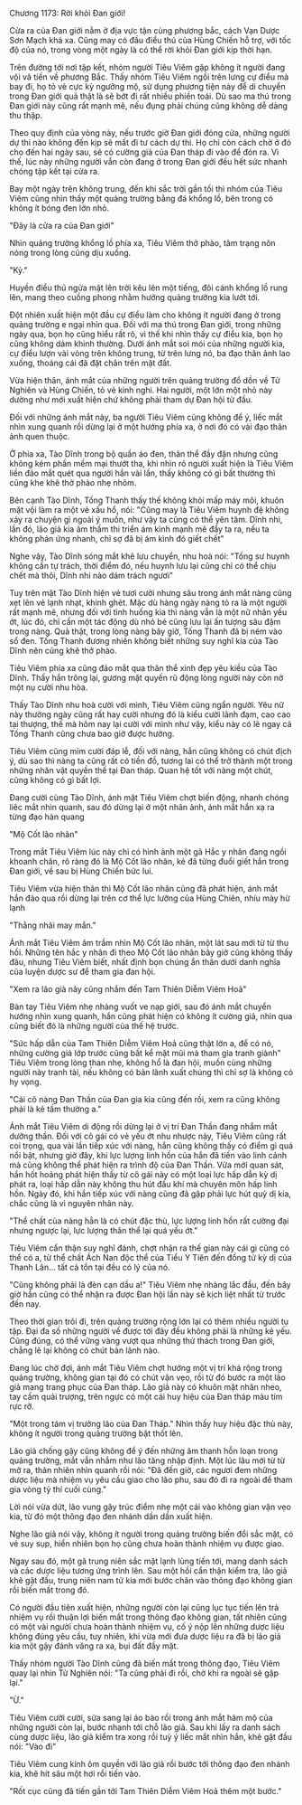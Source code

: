 




Chương 1173: Rời khỏi Đan giới!


Cửa ra của Đan giới nằm ở địa vực tận cùng phương bắc, cách Vạn Dược Sơn Mạch khá xa. Cũng may có đầu điểu thú của Hùng Chiến hỗ trợ, với tốc độ của nó, trong vòng một ngày là có thể rời khỏi Đan giới kịp thời hạn.

Trên đường tới nơi tập kết, nhóm người Tiêu Viêm gặp không ít người đang vội vã tiến về phương Bắc. Thấy nhóm Tiêu Viêm ngồi trên lưng cự điểu mà bay đi, họ tỏ vẻ cực kỳ ngưỡng mộ, sử dụng phương tiện này để di chuyển trong Đan giới quả thật là sẽ bớt đi rất nhiều phiền toái. Dù sao ma thú trong Đan giới này cũng rất mạnh mẽ, nếu đụng phải chúng cũng không dễ dàng thu thập.

Theo quy định của vòng này, nếu trước giờ Đan giới đóng cửa, những người dự thi nào không đến kịp sẽ mất đi tư cách dự thi. Họ chỉ còn cách chờ ở đó cho đến hai ngày sau, sẽ có cường giả của Đan tháp đi vào để đón ra. Vì thế, lúc này những người vẫn còn đang ở trong Đan giới đều hết sức nhanh chóng tập kết tại cửa ra.

Bay một ngày trên không trung, đến khi sắc trời gần tối thì nhóm của Tiêu Viêm cũng nhìn thấy một quảng trường bằng đá khổng lồ, bên trong có không ít bóng đen lớn nhỏ.

"Đây là cửa ra của Đan giới"

Nhìn quảng trường khổng lồ phía xa, Tiêu Viêm thở phào, tâm trạng nôn nóng trong lòng cũng dịu xuống.

"Kỷ."

Huyền điểu thú ngửa mặt lên trời kêu lên một tiếng, đôi cánh khổng lồ rung lên, mang theo cuồng phong nhằm hướng quảng trường kia lướt tới.

Đột nhiên xuất hiện một đầu cự điểu làm cho không ít người đang ở trong quảng trường e ngại nhìn qua. Đối với ma thú trong Đan giới, trong những ngày qua, bọn họ cũng hiểu rất rõ, vì thế khi nhìn thấy cự điểu kia, bọn họ cũng không dám khinh thường. Dưới ánh mắt soi mói của những người kia, cự điểu lượn vài vòng trên không trung, từ trên lưng nó, ba đạo thân ảnh lao xuống, thoáng cái đã đặt chân trên mặt đất.

Vừa hiện thân, ánh mắt của những người trên quảng trường đổ dồn về Tử Nghiên và Hùng Chiến, tỏ vẻ kinh nghi. Hai người, một lớn một nhỏ này dường như mới xuất hiện chứ không phải tham dự Đan hội từ đầu.

Đối với những ánh mắt này, ba người Tiêu Viêm cũng không để ý, liếc mắt nhìn xung quanh rồi dừng lại ở một hướng phía xa, ở nơi đó có vài đạo thân ảnh quen thuộc.

Ở phía xa, Tào Dĩnh trong bộ quần áo đen, thân thể đầy đặn nhưng cũng không kém phần mềm mại thướt tha, khi nhìn rõ người xuất hiện là Tiêu Viêm liền đảo mắt quét qua người hắn vài lần, thấy không có gì bất thường thì cũng khe khẽ thở phào nhẹ nhõm.

Bên cạnh Tào Dĩnh, Tống Thanh thấy thế không khỏi mấp máy môi, khuôn mặt vội làm ra một vẻ xấu hổ, nói: "Cũng may là Tiêu Viêm huynh đệ không xảy ra chuyện gì ngoài ý muốn, như vậy ta cũng có thể yên tâm. Dĩnh nhi, lần đó, lão giả kia âm thầm thi triển ám kình mạnh mẽ đẩy ta ra, nếu ta không phản ứng nhanh, chỉ sợ đã bị ám kình đó giết chết"

Nghe vậy, Tào Dĩnh sóng mắt khẽ lưu chuyển, nhu hoà nói: "Tống sư huynh không cần tự trách, thời điểm đó, nếu huynh lưu lại cũng chỉ có thể chịu chết mà thôi, Dĩnh nhi nào dám trách ngươi"

Tuy trên mặt Tào Dĩnh hiện vẻ tươi cười nhưng sâu trong ánh mắt nàng cũng xẹt lên vẻ lạnh nhạt, khinh ghét. Mặc dù hàng ngày nàng tỏ ra là một người rất mạnh mẽ, nhưng đối với tình huống kia thì nàng vẫn là một nữ nhân yếu ớt, lúc đó, chỉ cần một tác động dù nhỏ bé cũng lưu lại ấn tượng sâu đậm trong nàng. Quả thật, trong lòng nàng bây giờ, Tống Thanh đã bị ném vào sổ đen. Tống Thanh đương nhiên không biết những suy nghĩ kia của Tào Dĩnh nên cũng khẽ thở phào.

Tiêu Viêm phía xa cũng đảo mắt qua thân thể xinh đẹp yêu kiều của Tào Dĩnh. Thấy hắn trông lại, gương mặt quyến rũ động lòng người này còn nở một nụ cười nhu hòa.

Thấy Tào Dĩnh nhu hoà cười với mình, Tiêu Viêm cũng ngẩn người. Yêu nữ này thường ngày cũng rất hay cười nhưng đó là kiểu cười lãnh đạm, cao cao tại thượng, thế mà hôm nay lại cười với mình như vậy, kiểu này có lẽ ngay cả Tống Thanh cũng chưa bao giờ được hưởng.

Tiêu Viêm cũng mỉm cười đáp lễ, đối với nàng, hắn cũng không có chút địch ý, dù sao thì nàng ta cũng rất có tiền đồ, tương lai có thể trở thành một trong những nhân vật quyền thế tại Đan tháp. Quan hệ tốt với nàng một chút, cũng không có gì bất lợi.

Đang cười cùng Tào Dĩnh, ánh mặt Tiêu Viêm chợt biến động, nhanh chóng liêc mắt nhìn quanh, sau đó dừng lại ở một nhân ảnh, ánh mắt hắn xạ ra từng đạo hàn quang

"Mộ Cốt lão nhân"

Trong mắt Tiêu Viêm lúc này chỉ có hình ảnh một gã Hắc y nhân đang ngồi khoanh chân, rõ ràng đó là Mộ Cốt lão nhân, kẻ đã từng đuổi giết hắn trong Đan giới, về sau bị Hùng Chiến bức lui.

Tiêu Viêm vừa hiện thân thì Mộ Cốt lão nhân cũng đã phát hiện, ánh mắt hắn đảo qua rồi dừng lại trên cơ thể lực lưỡng của Hùng Chiên, nhíu mày hừ lạnh

"Thằng nhãi may mắn."

Ánh mắt Tiêu Viêm âm trầm nhìn Mộ Cốt lão nhân, một lát sau mới từ từ thu hồi. Những tên hắc y nhân đi theo Mộ Cốt lão nhân bây giờ cũng không thấy đâu, nhưng Tiêu Viêm biết, nhất định bọn chúng ẩn thân dưới danh nghĩa của luyện dược sư để tham gia đan hội.

"Xem ra lão già nãy cũng nhắm đến Tam Thiên Diễm Viêm Hoả"

Bàn tay Tiêu Viêm nhẹ nhàng vuốt ve nạp giới, sau đó ánh mắt chuyển hướng nhìn xung quanh, hắn cũng phát hiện có không ít cường giả, nhìn qua cũng biết đó là những người của thế hệ trước.

"Sức hấp dẫn của Tam Thiên Diễm Viêm Hoả cũng thật lớn a, để có nó, những cường giả lớp trước cũng bất kể mặt mũi mà tham gia tranh giành" Tiêu Viêm trong lòng than nhẹ, không hổ là đan hội, muốn cùng những người này tranh tài, nếu không có bản lãnh xuất chúng thì chỉ sợ là không có hy vọng.

"Cái cô nàng Đan Thần của Đan gia kia cũng đến rồi, xem ra cũng không phải là kẻ tầm thường a."

Ánh mắt Tiêu Viêm di động rồi dừng lại ở vị trí Đan Thần đang nhắm mắt dưỡng thần. Đối với cô gái có vẻ yếu ớt nhu nhược này, Tiêu Viêm cũng rất coi trọng, qua vài lần tiếp xúc với nàng, hắn cũng không thấy có điểm gì quá nổi bật, nhưng giờ đây, khi lực lượng linh hồn của hắn đã tiến vào linh cảnh mà cũng không thể phát hiện ra trình độ của Đan Thần. Vừa mới quan sát, hắn hốt hoảng phát hiện thấy từ cô gái này có một loại lực hấp dẫn kỳ dị phát ra, loại hấp dẫn này không thu hút đấu khí mà chuyên môn hấp linh hồn. Ngày đó, khi hắn tiếp xúc với nàng cũng đã gặp phải lực hút quỷ dị kia, chắc cũng là vì nguyên nhân này.

"Thể chất của nàng hẳn là có chút đặc thù, lực lượng linh hồn rất cường đại nhưng ngược lại, lực lượng thân thể lại quá yếu ớt."

Tiêu Viêm cẩn thận suy nghĩ đánh, chợt nhận ra thế gian này cái gì cũng có thể có a, từ thể chất Ách Nan độc thể của Tiểu Y Tiên đến đồng tử kỳ dị của Thanh Lân… tất cả tồn tại đều có lý của nó.

"Cũng không phải là đèn cạn dầu a!" Tiêu Viêm nhẹ nhàng lắc đầu, đến bây giờ hắn cũng có thể nhận ra được Đan hội lần này sẽ kịch liệt nhất từ trước đến nay.

Theo thời gian trôi đi, trên quảng trường rộng lớn lại có thêm nhiều người tụ tập. Đại đa số những người về được tới đây đều không phải là những kẻ yếu. Cũng đúng, có thể vững vàng vượt qua những thử thách trong Đan giới, chẳng lẽ lại không có chút bản lãnh nào.

Đang lúc chờ đợi, ánh mắt Tiêu Viêm chợt hướng một vị trí khá rộng trong quảng trường, không gian tại đó có chút vặn vẹo, rồi từ đó bước ra một lão giả mang trang phục của Đan tháp. Lão giả này có khuôn mặt nhăn nheo, tay cầm quải trượng, trên ngực có một cái huy hiệu của Đan tháp màu tím rực rỡ.

"Một trong tám vị trưởng lão của Đan Tháp." Nhìn thấy huy hiệu đặc thù này, không ít người trong quảng trường bật thốt lên.

Lão giả chống gậy cũng không để ý đến những âm thanh hỗn loạn trong quảng trường, mắt vẫn nhắm như lão tăng nhập định. Một lúc lâu mới từ từ mở ra, thản nhiên nhìn quanh rồi nói: "Đã đến giờ, các ngươi đem những dược liệu mà nhiệm vụ yêu cầu giao cho lão phu, sau đó đi ra ngoài để tham gia vòng tỷ thí cuối cùng."

Lời nói vừa dứt, lão vung gậy trúc điểm nhẹ một cái vào không gian vặn vẹo kia, từ đó một thông đạo đen nhánh dần dần xuất hiện.

Nghe lão giả nói vậy, không ít người trong quảng trường biến đổi sắc mặt, có vẻ suy sụp, hiển nhiên bọn họ cũng chưa hoàn thành nhiệm vụ được giao.

Ngay sau đó, một gã trung niên sắc mặt lạnh lùng tiến tới, mang danh sách và các dược liệu tương ứng trình lên. Sau một hồi cẩn thận kiểm tra, lão giả khẽ gật đầu, trung niên nam tử kia mới bước chân vào thông đạo không gian rồi biến mất trong đó.

Có người đầu tiên xuất hiện, những người còn lại cũng lục tục tiến lên trả nhiệm vụ rồi thuận lợi biến mất trong thông đạo không gian, tất nhiên cũng có một vài người chưa hoàn thành nhiệm vụ, cố ý nộp lên những dược liệu không đúng yêu cầu, tuy nhiên, khi vừa mới đưa dược liệu ra đã bị lão giả kia một gậy đánh văng ra xa, bụi đất đầy mặt.

Thấy nhóm người Tào Dĩnh cũng đã biến mất trong thông đạo, Tiêu Viêm quay lại nhìn Tử Nghiên nói: "Ta cũng phải đi rồi, chờ khi ra ngoài sẽ gặp lại."

"Ừ."

Tiêu Viêm cười cười, sửa sang lại áo bào rồi trong ánh mắt hâm mộ của những người còn lại, bước nhanh tới chỗ lão giả. Sau khi lấy ra danh sách cùng dược liệu, lão giả kiểm tra xong rồi tuỳ ý liếc mắt nhìn hắn, khẽ gật đầu nói: "Vào đi"

Tiêu Viêm cung kính ôm quyền với lão giả rồi bước tới thông đạo đen nhánh kia, khẽ hít sâu một hơi rồi tiến vào.

"Rốt cục cũng đã tiến gần tới Tam Thiên Diễm Viêm Hoả thêm một bước."




